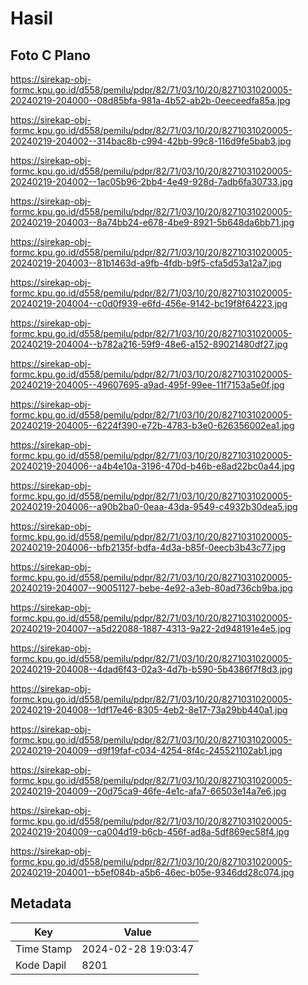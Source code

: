 # Hasil

## Foto C Plano

https://sirekap-obj-formc.kpu.go.id/d558/pemilu/pdpr/82/71/03/10/20/8271031020005-20240219-204000--08d85bfa-981a-4b52-ab2b-0eeceedfa85a.jpg

https://sirekap-obj-formc.kpu.go.id/d558/pemilu/pdpr/82/71/03/10/20/8271031020005-20240219-204002--314bac8b-c994-42bb-99c8-116d9fe5bab3.jpg

https://sirekap-obj-formc.kpu.go.id/d558/pemilu/pdpr/82/71/03/10/20/8271031020005-20240219-204002--1ac05b96-2bb4-4e49-928d-7adb6fa30733.jpg

https://sirekap-obj-formc.kpu.go.id/d558/pemilu/pdpr/82/71/03/10/20/8271031020005-20240219-204003--8a74bb24-e678-4be9-8921-5b648da6bb71.jpg

https://sirekap-obj-formc.kpu.go.id/d558/pemilu/pdpr/82/71/03/10/20/8271031020005-20240219-204003--81b1463d-a9fb-4fdb-b9f5-cfa5d53a12a7.jpg

https://sirekap-obj-formc.kpu.go.id/d558/pemilu/pdpr/82/71/03/10/20/8271031020005-20240219-204004--c0d0f939-e6fd-456e-9142-bc19f8f64223.jpg

https://sirekap-obj-formc.kpu.go.id/d558/pemilu/pdpr/82/71/03/10/20/8271031020005-20240219-204004--b782a216-59f9-48e6-a152-89021480df27.jpg

https://sirekap-obj-formc.kpu.go.id/d558/pemilu/pdpr/82/71/03/10/20/8271031020005-20240219-204005--49607695-a9ad-495f-99ee-11f7153a5e0f.jpg

https://sirekap-obj-formc.kpu.go.id/d558/pemilu/pdpr/82/71/03/10/20/8271031020005-20240219-204005--6224f390-e72b-4783-b3e0-626356002ea1.jpg

https://sirekap-obj-formc.kpu.go.id/d558/pemilu/pdpr/82/71/03/10/20/8271031020005-20240219-204006--a4b4e10a-3196-470d-b46b-e8ad22bc0a44.jpg

https://sirekap-obj-formc.kpu.go.id/d558/pemilu/pdpr/82/71/03/10/20/8271031020005-20240219-204006--a90b2ba0-0eaa-43da-9549-c4932b30dea5.jpg

https://sirekap-obj-formc.kpu.go.id/d558/pemilu/pdpr/82/71/03/10/20/8271031020005-20240219-204006--bfb2135f-bdfa-4d3a-b85f-0eecb3b43c77.jpg

https://sirekap-obj-formc.kpu.go.id/d558/pemilu/pdpr/82/71/03/10/20/8271031020005-20240219-204007--90051127-bebe-4e92-a3eb-80ad736cb9ba.jpg

https://sirekap-obj-formc.kpu.go.id/d558/pemilu/pdpr/82/71/03/10/20/8271031020005-20240219-204007--a5d22088-1887-4313-9a22-2d948191e4e5.jpg

https://sirekap-obj-formc.kpu.go.id/d558/pemilu/pdpr/82/71/03/10/20/8271031020005-20240219-204008--4dad6f43-02a3-4d7b-b590-5b4386f7f8d3.jpg

https://sirekap-obj-formc.kpu.go.id/d558/pemilu/pdpr/82/71/03/10/20/8271031020005-20240219-204008--1df17e46-8305-4eb2-8e17-73a29bb440a1.jpg

https://sirekap-obj-formc.kpu.go.id/d558/pemilu/pdpr/82/71/03/10/20/8271031020005-20240219-204009--d9f19faf-c034-4254-8f4c-245521102ab1.jpg

https://sirekap-obj-formc.kpu.go.id/d558/pemilu/pdpr/82/71/03/10/20/8271031020005-20240219-204009--20d75ca9-46fe-4e1c-afa7-66503e14a7e6.jpg

https://sirekap-obj-formc.kpu.go.id/d558/pemilu/pdpr/82/71/03/10/20/8271031020005-20240219-204009--ca004d19-b6cb-456f-ad8a-5df869ec58f4.jpg

https://sirekap-obj-formc.kpu.go.id/d558/pemilu/pdpr/82/71/03/10/20/8271031020005-20240219-204001--b5ef084b-a5b6-46ec-b05e-9346dd28c074.jpg


## Metadata

| Key        | Value               |
| ---------- | ------------------- |
| Time Stamp | 2024-02-28 19:03:47 |
| Kode Dapil | 8201                |



